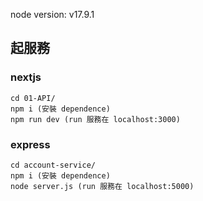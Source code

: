 node version: v17.9.1
## 起服務
### nextjs
```console
cd 01-API/
npm i (安裝 dependence)
npm run dev (run 服務在 localhost:3000)
```
### express 
```console
cd account-service/
npm i (安裝 dependence)
node server.js (run 服務在 localhost:5000)
```

